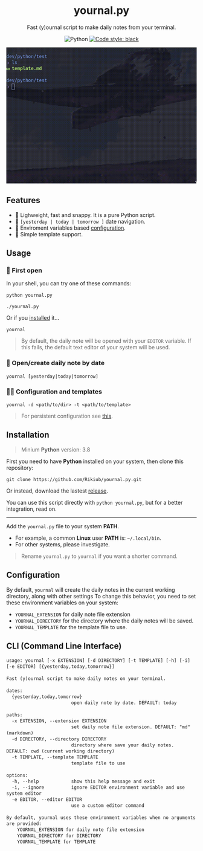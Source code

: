 <div align="center">

# yournal.py
Fast (y)ournal script to make daily notes from your terminal.

![Python](https://img.shields.io/badge/python-default?logo=python)
[![Code style: black](https://img.shields.io/badge/code%20style-black-000000.svg)](https://github.com/psf/black)

![intro](https://github.com/Rikiub/yournal.py/blob/6fe4c41afa54eff7008a6852f240261d59f16b3b/intro.gif)

</div>

## Features

- 🍃 Lighweight, fast and snappy. It is a pure Python script.
- 📅 `[yesterday | today | tomorrow ]` date navigation.
- 🔧 Enviroment variables based [configuration](#configuration).
- 📄 Simple template support.

## Usage

### 🍃 First open

In your shell, you can try one of these commands:

```shell
python yournal.py
```
```shell
./yournal.py
```

Or if you [installed](#installation) it...

```shell
yournal
```

> By default, the daily note will be opened with your `EDITOR` variable. If this fails, the default text editor of your system will be used. 

### 📅 Open/create daily note by date
```shell
yournal [yesterday|today|tomorrow]
```

### 🔧📄 Configuration and templates
```shell
yournal -d <path/to/dir> -t <path/to/template>
```
> For persistent configuration see [this](#configuration).

## Installation

> Minium **Python** version: 3.8

First you need to have **Python** installed on your system, then clone this repository:

```shell
git clone https://github.com/Rikiub/yournal.py.git
```

Or instead, download the lastest [release](https://github.com/Rikiub/yournal.py/releases).

You can use this script directly with `python yournal.py`, but for a better integration, read on.

---

Add the `yournal.py` file to your system **PATH**.

- For example, a common **Linux** user **PATH** is: `~/.local/bin`. 
- For other systems, please investigate.

> Rename `yournal.py` to `yournal` if you want a shorter command.

## Configuration

By default, `yournal` will create the daily notes in the current working directory, along with other settings To change this behavior, you need to set these environment variables on your system:

- `YOURNAL_EXTENSION` for daily note file extension
- `YOURNAL_DIRECTORY` for the directory where the daily notes will be saved.
- `YOURNAL_TEMPLATE` for the template file to use.

## CLI (Command Line Interface)

```
usage: yournal [-x EXTENSION] [-d DIRECTORY] [-t TEMPLATE] [-h] [-i] [-e EDITOR] [{yesterday,today,tomorrow}]

Fast (y)ournal script to make daily notes on your terminal.

dates:
  {yesterday,today,tomorrow}
                        open daily note by date. DEFAULT: today

paths:
  -x EXTENSION, --extension EXTENSION
                        set daily note file extension. DEFAULT: "md" (markdown)
  -d DIRECTORY, --directory DIRECTORY
                        directory where save your daily notes. DEFAULT: cwd (current working directory)
  -t TEMPLATE, --template TEMPLATE
                        template file to use

options:
  -h, --help            show this help message and exit
  -i, --ignore          ignore EDITOR environment variable and use system editor
  -e EDITOR, --editor EDITOR
                        use a custom editor command

By default, yournal uses these environment variables when no arguments are provided:
    YOURNAL_EXTENSION for daily note file extension
    YOURNAL_DIRECTORY for DIRECTORY
    YOURNAL_TEMPLATE for TEMPLATE
```
